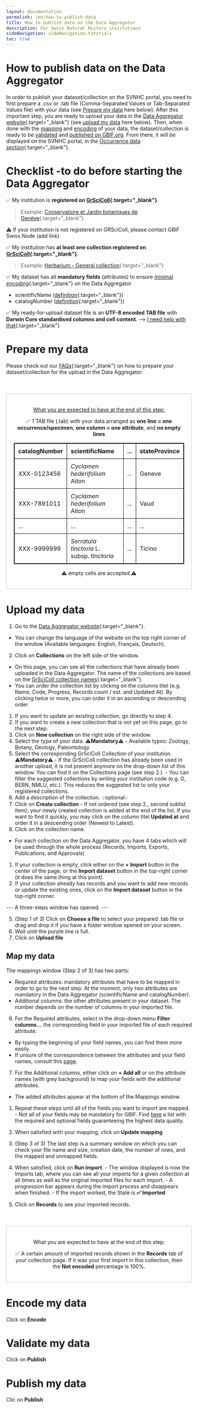 ```yaml
---
layout: documentation
permalink: /en/how-to-publish-data
title: How to publish data on the Data Aggregator
description: For Swiss Natural History institutions
sideNavigation: sideNavigation.tutorials
toc: true
---
```

# How to publish data on the Data Aggregator
In order to publish your dataset/collection on the SVNHC portal, you need to first prepare a .csv or .tab file (Comma-Separated Values or Tab-Separated Values file) with your data (see [Prepare my data](#prepare-my-data) here below). After this important step, you are ready to upload your data in the [Data Aggregator website](https://staging.aggregator.scnat.zebbra.ch/){:target="_blank"} (see [upload my data](#upload-my-data) here below). Then, when done with the [mapping](#map-my-data) and [encoding](#encode-my-data) of your data, the dataset/collection is ready to be [validated](#validate-my-data) and [published on GBIF.org](#publish-my-data). From there, it will be displayed on the SVNHC portal, in the [Occurrence data section](https://svnhc.hp.gbif-staging.org/occurrence/search){:target="_blank"}.

# Checklist -to do before starting the Data Aggregator
✅ My institution is **registered on [GrSciColl](https://scientific-collections.gbif.org/institution/search){:target="_blank"}**.

> Example: [Conservatoire et Jardin botaniques de Genève](https://scientific-collections.gbif.org/institution/d200fcbc-972e-4488-bcb6-eaa47209148d){:target="_blank"}

⚠️ If your institution is not registered on GRSciColl, please contact GBIF Swiss Node (add link)

✅ My institution has **at least one collection registered on [GrSciColl](https://scientific-collections.gbif.org/collection/search){:target="_blank"}**.

> Example: [Herbarium - General collection](https://scientific-collections.gbif.org/collection/836af357-06e8-4a4f-9511-c3d33155f2b5){:target="_blank"}

✅ My dataset has all **mandatory fields** (attributes) to ensure [minimal encoding](https://svnhc.hp.gbif-staging.org/en/data-aggregator#minimal-mandatory-fields-of-the-data-aggregator){:target="_blank"} on the Data Aggregator
- scientificName ([definition](https://dwc.tdwg.org/terms/#dwc:scientificName){:target="_blank"})
- catalogNumber ([definition](https://dwc.tdwg.org/terms/#dwc:catalogNumber){:target="_blank"})

✅ My ready-for-upload dataset file is an **UTF-8 encoded TAB file** with **Darwin Core standardised columns and cell content**. --> [I need help with that](https://svnhc.hp.gbif-staging.org/en/data-aggregator#but-my-databasedataset-is-not-formatted-in-darwin-core-do-i-have-to-change-everything){:target="_blank"}

# Prepare my data
Please check out our [FAQs](https://svnhc.hp.gbif-staging.org/en/data-aggregator/#faqs){:target="_blank"} on how to prepare your dataset/collection for the upload in the Data Aggregator.

<div style="text-align: center; margin-top: 50px; border: 1px solid #ccc; padding: 20px;">
  <p><u>What you are expected to have at the end of this step:</u></p>
  <p>✅ 1 TAB file (.tab) with your data arranged as <strong>one line = one occurrence/specimen</strong>, <strong>one column = one attribute</strong>, and <strong>no empty lines</strong></p>
  <table style="background-color: {{ site.data.colors.lightgreen.transparency }}; width: 100%; border-collapse: collapse; border: 1px solid black;">
  <tr>
    <th style="text-align: left; vertical-align: middle; border: 1px solid black; padding: 10px; background-color: {{ site.data.colors.lightgreen.background }};">catalogNumber</th>
    <th style="text-align: left; vertical-align: middle; border: 1px solid black; padding: 10px; background-color: {{ site.data.colors.lightgreen.background }};">scientificName</th>
    <th style="text-align: left; vertical-align: middle; border: 1px solid black; padding: 10px; background-color: {{ site.data.colors.lightgreen.background }};">...</th>
    <th style="text-align: left; vertical-align: middle; border: 1px solid black; padding: 10px; background-color: {{ site.data.colors.lightgreen.background }};">stateProvince</th>

  </tr>
  <tr>
    <td style="text-align: left; border: 1px solid black; padding: 10px;">XXX-0123456</td>
    <td style="text-align: left; border: 1px solid black; padding: 10px;"><i>Cyclamen hederifolium</i> Aiton</td>
    <td style="text-align: left; border: 1px solid black; padding: 10px;">...</td>
    <td style="text-align: left; border: 1px solid black; padding: 10px;">Geneve</td>
  </tr>
  <tr>
    <td style="text-align: left; border: 1px solid black; padding: 10px;">XXX-7891011</td>
    <td style="text-align: left; border: 1px solid black; padding: 10px;"><i>Cyclamen hederifolium</i> Aiton</td>
    <td style="text-align: left; border: 1px solid black; padding: 10px;">...</td>
     <td style="text-align: left; border: 1px solid black; padding: 10px;">Vaud</td>
  </tr>
  <tr>
    <td style="text-align: left; border: 1px solid black; padding: 10px;">...</td>
    <td style="text-align: left; border: 1px solid black; padding: 10px;">...</td>
    <td style="text-align: left; border: 1px solid black; padding: 10px;">...</td>
    <td style="text-align: left; border: 1px solid black; padding: 10px;">...</td>
  </tr>
  <tr>
    <td style="text-align: left; border: 1px solid black; padding: 10px;">XXX-9999999</td>
    <td style="text-align: left; border: 1px solid black; padding: 10px;"><i>Serratula tinctoria</i> L. subsp. <i>tinctoria</i></td>
    <td style="text-align: left; border: 1px solid black; padding: 10px;">...</td>
    <td style="text-align: left; border: 1px solid black; padding: 10px;">Ticino</td>
  </tr>

  </table>
  <p> ⚠️ empty cells are accepted ⚠️</p>
</div>

# Upload my data
1. Go to the [Data Aggregator website](https://staging.aggregator.scnat.zebbra.ch/){:target="_blank"}.
  - You can change the language of the website on the top right corner of the window (Available languages: English, Français, Deutsch).
2. Click on **Collections** on the left side of the window.
  - On this page, you can see all the collections that have already been uploaded in the Data Aggregator. The name of the collections are based on the [GrSciColl collection names](https://scientific-collections.gbif.org/collection/search){:target="_blank"}.
  - You can order the collection list by clicking on the columns titel (e.g. Name, Code, Progress, Records count / est. and Updated At). By clicking twice or more, you can order it in an ascending or descending order
  1. If you want to update an existing collection, go directly to step 4.
  2. If you want to create a new collection that is not yet on this page, go to the next step.
3. Click on **New collection** on the right side of the window.
  1. Select the type of your data. ⚠️**Mandatory**⚠️
    - Available types: Zoology, Botany, Geology, Paleontology
  2. Select the corresponding GrSciColl Collection of your institution. ⚠️**Mandatory**⚠️
    - If the GrSciColl collection has already been used in another upload, it is not present anymore on the drop-down list of this window. You can find it on the Collections page (see step 2.).
    - You can filter the suggested collections by writing your institution code (e.g. G, BERN, NMLU, etc.). This reduces the suggested list to only your registered collections.
  3. Add a description of the collection. 💡optional💡
  4. Click on **Create collection**
    - If not ordered (see step 2., second sublist item), your newly created collection is added at the end of the list. If you want to find it quickly, you may click on the column titel **Updated at** and order it in a descending order (Newest to Latest).
4. Click on the collection name.
  - For each collection on the Data Aggregator, you have 4 tabs which will be used through the whole process (Records, Imports, Exports, Publications, and Approvals)
  1. If your collection is empty, click either on the **+ Import** button in the center of the page, or the **Import dataset** button in the top-right corner (it does the same thing at this point).
  2. If your collection already has records and you want to add new records or update the existing ones, click on the **Import dataset** button in the top-right corner.

--- A three-steps window has opened. ---

5. (Step 1 of 3) Click on **Choose a file** to select your prepared .tab file or drag and drop it if you have a folder window opened on your screen.
  1. Wait until the purple line is full.
  2. Click on **Upload file**

## Map my data
The mappings window (Step 2 of 3) has two parts:
  - Required attributes: mandatory attributes that have to be mapped in order to go to the next step. At the moment, only two attributes are mandatory in the Data Aggregator (scientificName and catalogNumber).
  - Additional columns: the other attributes present in your dataset. The number depends on the number of columns in your imported file.

6. For the Required attributes, select in the drop-down menu **Filter columns...** the corresponding field in your imported file of each required attribute.
  - By typing the beginning of your field names, you can find them more easily.
  - If unsure of the correspondence between the attributes and your field names, consult this [page](https://svnhc.hp.gbif-staging.org/en/data-aggregator/#where-can-i-find-the-darwin-core-terms-description).
7. For the Additional columns, either click on **+ Add all** or on the attribute names (with grey background) to map your fields with the additional attributes.
  - The added attributes appear at the bottom of the Mappings window.
  1. Repeat these steps until all of the fields you want to import are mapped.
    - Not all of your fields may be mandatory for GBIF. Find [here](https://svnhc.hp.gbif-staging.org/en/data-aggregator/#which-fields-are-requiredmandatory-optional-and-not-needed) a list with the required and optional fields guaranteeing the highest data quality.
  2. When satisfied with your mapping, click on **Update mapping**

8. (Step 3 of 3) The last step is a summary window on which you can check your file name and size, creation date, the number of rows, and the mapped and unmapped fields.
  1. When satisfied, click on **Run import**.
    - The window displayed is now the Imports tab, where you can see all your imports for a given collection at all times as well as the original imported files for each import.
    - A progression bar appears during the import process and disappears when finished.
    - If the import worked, the State is **✅ Imported**
9. Click on **Records** to see your imported records.
        
<div style="text-align: center; margin-top: 50px; border: 1px solid #ccc; padding: 20px;">
  <p>What you are expected to have at the end of this step:</p>
  <p>✅ A certain amount of imported records shown in the <strong>Records</strong> tab of your collection page. If it was your first import in this collection, then the <strong>Not encoded</strong> percentage is 100%.</p>
</div>

# Encode my data
Click on **Encode**

# Validate my data
Click on **Publish**

# Publish my data
Clic on **Publish**
